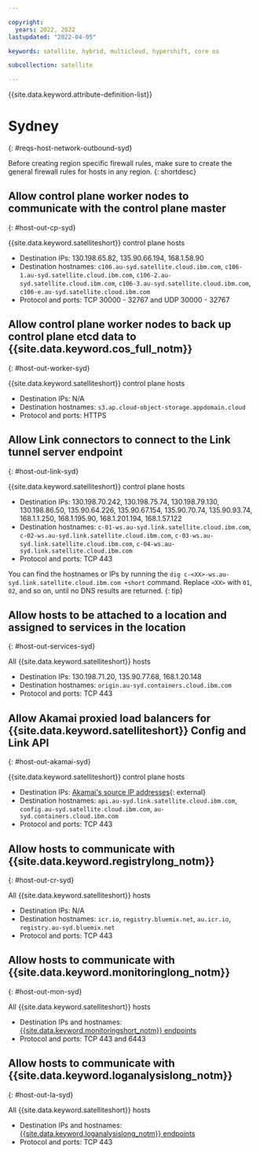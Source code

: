 ```yaml
---

copyright:
  years: 2022, 2022
lastupdated: "2022-04-05"

keywords: satellite, hybrid, multicloud, hypershift, core os

subcollection: satellite

---
```


{{site.data.keyword.attribute-definition-list}}

# Sydney
{: #reqs-host-network-outbound-syd}

Before creating region specific firewall rules, make sure to create the general firewall rules for hosts in any region.
{: shortdesc}




## Allow control plane worker nodes to communicate with the control plane master
{: #host-out-cp-syd}

{{site.data.keyword.satelliteshort}} control plane hosts
* Destination IPs:  130.198.65.82, 135.90.66.194, 168.1.58.90
* Destination hostnames: `c106.au-syd.satellite.cloud.ibm.com`, `c106-1.au-syd.satellite.cloud.ibm.com`, `c106-2.au-syd.satellite.cloud.ibm.com`, `c106-3.au-syd.satellite.cloud.ibm.com`, `c106-e.au-syd.satellite.cloud.ibm.com` 
* Protocol and ports: TCP 30000 - 32767 and UDP 30000 - 32767

## Allow control plane worker nodes to back up control plane etcd data to {{site.data.keyword.cos_full_notm}}
{: #host-out-worker-syd}

{{site.data.keyword.satelliteshort}} control plane hosts
* Destination IPs:   N/A
* Destination hostnames: `s3.ap.cloud-object-storage.appdomain.cloud`
* Protocol and ports: HTTPS

## Allow Link connectors to connect to the Link tunnel server endpoint
{: #host-out-link-syd}

{{site.data.keyword.satelliteshort}} control plane hosts
* Destination IPs: 130.198.70.242, 130.198.75.74, 130.198.79.130, 130.198.86.50, 135.90.64.226, 135.90.67.154, 135.90.70.74, 135.90.93.74, 168.1.1.250, 168.1.195.90, 168.1.201.194, 168.1.57.122 
* Destination hostnames: `c-01-ws.au-syd.link.satellite.cloud.ibm.com`, `c-02-ws.au-syd.link.satellite.cloud.ibm.com`, `c-03-ws.au-syd.link.satellite.cloud.ibm.com`, `c-04-ws.au-syd.link.satellite.cloud.ibm.com`
* Protocol and ports: TCP 443

You can find the hostnames or IPs by running the `dig c-<XX>-ws.au-syd.link.satellite.cloud.ibm.com +short` command. Replace `<XX>` with `01`, `02`, and so on, until no DNS results are returned.
{: tip}

## Allow hosts to be attached to a location and assigned to services in the location
{: #host-out-services-syd}

All {{site.data.keyword.satelliteshort}} hosts
* Destination IPs: 130.198.71.20, 135.90.77.68, 168.1.20.148  
* Destination hostnames: `origin.au-syd.containers.cloud.ibm.com` 
* Protocol and ports: TCP 443

## Allow Akamai proxied load balancers for {{site.data.keyword.satelliteshort}} Config and Link API
{: #host-out-akamai-syd}

{{site.data.keyword.satelliteshort}} control plane hosts
* Destination IPs: [Akamai's source IP addresses](https://github.com/IBM-Cloud/kube-samples/tree/master/akamai/gtm-liveness-test){: external} 
* Destination hostnames: `api.au-syd.link.satellite.cloud.ibm.com`, `config.au-syd.satellite.cloud.ibm.com`, `au-syd.containers.cloud.ibm.com`
* Protocol and ports: TCP 443

## Allow hosts to communicate with {{site.data.keyword.registrylong_notm}}
{: #host-out-cr-syd}

All {{site.data.keyword.satelliteshort}} hosts
* Destination IPs: N/A
* Destination hostnames: `icr.io`, `registry.bluemix.net`, `au.icr.io`, `registry.au-syd.bluemix.net`
* Protocol and ports: TCP 443

## Allow hosts to communicate with {{site.data.keyword.monitoringlong_notm}}
{: #host-out-mon-syd}

All {{site.data.keyword.satelliteshort}} hosts
* Destination IPs and hostnames: [{{site.data.keyword.monitoringshort_notm}} endpoints](/docs/monitoring?topic=monitoring-endpoints)
* Protocol and ports: TCP 443 and 6443

## Allow hosts to communicate with {{site.data.keyword.loganalysislong_notm}}
{: #host-out-la-syd}

All {{site.data.keyword.satelliteshort}} hosts
* Destination IPs and hostnames: [{{site.data.keyword.loganalysislong_notm}} endpoints](/docs/log-analysis?topic=log-analysis-endpoints#endpoints_api_public)
* Protocol and ports: TCP 443

